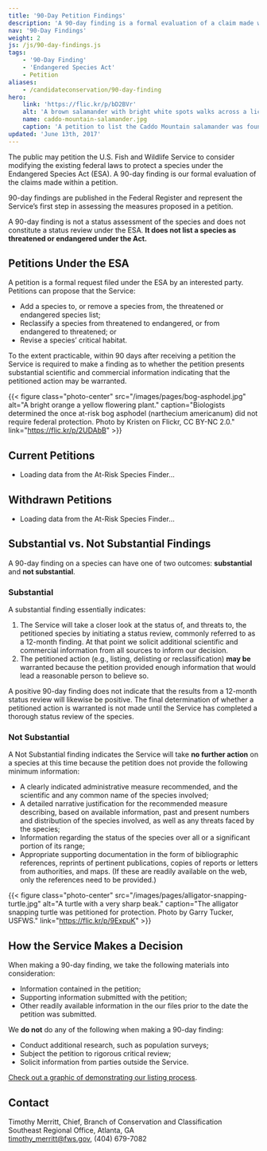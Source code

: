 ```yaml
---
title: '90-Day Petition Findings'
description: 'A 90-day finding is a formal evaluation of a claim made within a petition under the Endangered Species Act that the U.S. Fish and Wildlife Service consider modifications to the existing federal laws to protect a species. It does not list a species as protected.'
nav: '90-Day Findings'
weight: 2
js: /js/90-day-findings.js
tags:
    - '90-Day Finding'
    - 'Endangered Species Act'
    - Petition
aliases:
    - /candidateconservation/90-day-finding
hero:
    link: 'https://flic.kr/p/bD2BVr'
    alt: 'A brown salamander with bright white spots walks across a lichen covered rock'
    name: caddo-mountain-salamander.jpg
    caption: 'A petition to list the Caddo Mountain salamander was found to be “not substantial” in June 2015. Photo by <a href="https://www.flickr.com/photos/38984611@N03/">Aposematic herpetologist</a>, <a href="https://creativecommons.org/licenses/by-nc/2.0/legalcode">CC-BY-NC 2.0</a>.'
updated: 'June 13th, 2017'
---
```


The public may petition the U.S. Fish and Wildlife Service to consider modifying the existing federal laws to protect a species under the Endangered Species Act (ESA). A 90-day finding is our formal evaluation of the claims made within a petition.

90-day findings are published in the Federal Register and represent the Service’s first step in assessing the measures proposed in a petition.

A 90-day finding is not a status assessment of the species and does not constitute a status review under the ESA. **It does not list a species as threatened or endangered under the Act.**

## Petitions Under the ESA

A petition is a formal request filed under the ESA by an interested party. Petitions can propose that the Service:

- Add a species to, or remove a species from, the threatened or endangered species list;
- Reclassify a species from threatened to endangered, or from endangered to threatened; or
- Revise a species’ critical habitat.

To the extent practicable, within 90 days after receiving a petition the Service is required to make a finding as to whether the petition presents substantial scientific and commercial information indicating that the petitioned action may be warranted.

{{< figure class="photo-center" src="/images/pages/bog-asphodel.jpg" alt="A bright orange a yellow flowering plant." caption="Biologists determined the once at-risk bog asphodel (narthecium americanum) did not require federal protection. Photo by Kristen on Flickr, CC BY-NC 2.0." link="https://flic.kr/p/2UDAbB" >}}

## Current Petitions

<ul class="current-petitions fade-list">
  <li>Loading data from the At-Risk Species Finder...</li>
</ul>

## Withdrawn Petitions

<ul class="withdrawn-petitions fade-list">
  <li>Loading data from the At-Risk Species Finder...</li>
</ul>

## Substantial vs. Not Substantial Findings

A 90-day finding on a species can have one of two outcomes: **substantial** and **not substantial**.

### Substantial

A substantial finding essentially indicates:

1. The Service will take a closer look at the status of, and threats to, the petitioned species by initiating a status review, commonly referred to as a 12-month finding. At that point we solicit additional scientific and commercial information from all sources to inform our decision.
2. The petitioned action (e.g., listing, delisting or reclassification) **may be** warranted because the petition provided enough information that would lead a reasonable person to believe so.

A positive 90-day finding does not indicate that the results from a 12-month status review will likewise be positive. The final determination of whether a petitioned action is warranted is not made until the Service has completed a thorough status review of the species.

### Not Substantial

A Not Substantial finding indicates the Service will take **no further action** on a species at this time because the petition does not provide the following minimum information:

- A clearly indicated administrative measure recommended, and the scientific and any common name of the species involved;
- A detailed narrative justification for the recommended measure describing, based on available information, past and present numbers and distribution of the species involved, as well as any threats faced by the species;
- Information regarding the status of the species over all or a significant portion of its range;
- Appropriate supporting documentation in the form of bibliographic references, reprints of pertinent publications, copies of reports or letters from authorities, and maps. (If these are readily available on the web, only the references need to be provided.)

{{< figure class="photo-center" src="/images/pages/alligator-snapping-turtle.jpg" alt="A turtle with a very sharp beak." caption="The alligator snapping turtle was petitioned for protection. Photo by Garry Tucker, USFWS." link="https://flic.kr/p/9ExpuK" >}}

## How the Service Makes a Decision

When making a 90-day finding, we take the following materials into consideration:

- Information contained in the petition;
- Supporting information submitted with the petition;
- Other readily available information in the our files prior to the date the petition was submitted.

We **do not** do any of the following when making a 90-day finding:

- Conduct additional research, such as population surveys;
- Subject the petition to rigorous critical review;
- Solicit information from parties outside the Service.

[Check out a graphic of demonstrating our listing process](http://www.fws.gov/endangered/what-we-do/listing-petition-process.html).

## Contact

Timothy Merritt, Chief, Branch of Conservation and Classification  
Southeast Regional Office, Atlanta, GA  
[timothy_merritt@fws.gov](mailto:timothy_merritt@fws.gov), (404) 679-7082
